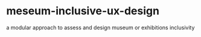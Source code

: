 # meseum-inclusive-ux-design
a modular approach to assess and design museum or exhibitions inclusivity

